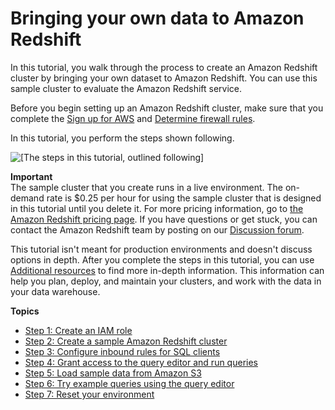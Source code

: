 # Bringing your own data to Amazon Redshift<a name="bring-own-data"></a>

In this tutorial, you walk through the process to create an Amazon Redshift cluster by bringing your own dataset to Amazon Redshift\. You can use this sample cluster to evaluate the Amazon Redshift service\.

Before you begin setting up an Amazon Redshift cluster, make sure that you complete the [Sign up for AWS](getting-started.md#rs-gsg-prereq-signup) and [Determine firewall rules](getting-started.md#rs-gsg-prereq-firewall-rules)\.

In this tutorial, you perform the steps shown following\.

![\[The steps in this tutorial, outlined following\]](http://docs.aws.amazon.com/redshift/latest/gsg/images/getting-started-bring-own-data.png)

**Important**  
The sample cluster that you create runs in a live environment\. The on\-demand rate is $0\.25 per hour for using the sample cluster that is designed in this tutorial until you delete it\. For more pricing information, go to [the Amazon Redshift pricing page](https://aws.amazon.com/redshift/pricing/)\. If you have questions or get stuck, you can contact the Amazon Redshift team by posting on our [Discussion forum](https://forums.aws.amazon.com/forum.jspa?forumID=155)\.

This tutorial isn't meant for production environments and doesn't discuss options in depth\. After you complete the steps in this tutorial, you can use [Additional resources](additional-resources.md) to find more in\-depth information\. This information can help you plan, deploy, and maintain your clusters, and work with the data in your data warehouse\. 

**Topics**
+ [Step 1: Create an IAM role](rs-gsg-create-an-iam-role.md)
+ [Step 2: Create a sample Amazon Redshift cluster](rs-gsg-launch-sample-cluster.md)
+ [Step 3: Configure inbound rules for SQL clients](rs-gsg-authorize-cluster-access.md)
+ [Step 4: Grant access to the query editor and run queries](rs-gsg-connect-to-cluster.md)
+ [Step 5: Load sample data from Amazon S3](rs-gsg-create-sample-db.md)
+ [Step 6: Try example queries using the query editor](rs-gsg-try-query.md)
+ [Step 7: Reset your environment](rs-gsg-clean-up-tasks.md)